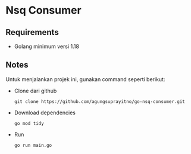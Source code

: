 # Nsq Consumer

## Requirements

- Golang minimum versi 1.18

## Notes

Untuk menjalankan projek ini, gunakan command seperti berikut:

- Clone dari github

  ```
  git clone https://github.com/agungsuprayitno/go-nsq-consumer.git
  ```

- Download dependencies

  ```
  go mod tidy
  ```

- Run

  ```
  go run main.go
  ```
